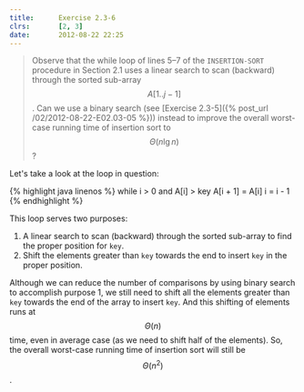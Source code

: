 ```yaml
---
title:      Exercise 2.3-6
clrs:       [2, 3]
date:       2012-08-22 22:25
---
```


>Observe that the while loop of lines 5–7 of the `INSERTION-SORT` procedure in Section 2.1 uses a linear search to scan (backward) through the sorted sub-array $$A[1 . . j − 1]$$. Can we use a binary search (see [Exercise 2.3-5]({% post_url /02/2012-08-22-E02.03-05 %})) instead to improve the overall worst-case running time of insertion sort to $$\Theta(n \lg n)$$?

Let's take a look at the loop in question:

{% highlight java linenos %}
while i > 0 and A[i] > key
    A[i + 1] = A[i]
    i = i - 1
{% endhighlight %}

This loop serves two purposes:

1. A linear search to scan (backward) through the sorted sub-array to find the proper position for `key`.
2. Shift the elements greater than `key` towards the end to insert `key` in the proper position.

Although we can reduce the number of comparisons by using binary search to accomplish purpose 1, we still need to shift all the elements greater than `key` towards the end of the array to insert `key`. And this shifting of elements runs at $$\Theta(n)$$ time, even in average case (as we need to shift half of the elements). So, the overall worst-case running time of insertion sort will still be $$\Theta(n^2)$$.